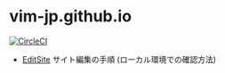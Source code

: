 # vim-jp.github.io

[![CircleCI](https://circleci.com/gh/vim-jp/vim-jp.github.io.svg?style=svg)](https://circleci.com/gh/vim-jp/vim-jp.github.io)

  * [EditSite](https://github.com/vim-jp/vim-jp.github.io/wiki/EditSite) サイト編集の手順 (ローカル環境での確認方法)
